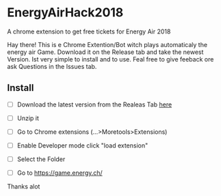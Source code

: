 # EnergyAirHack2018
 A chrome extension to get free tickets for Energy Air 2018


Hay there!
This is e Chrome Extention/Bot witch plays automaticaly the energy air Game. Download it on the Release tab and take the newest Version. Ist very simple to install and to use. Feal free to give feeback ore ask Questions in the Issues tab. 

## Install

* [ ] Download the latest version from the Realeas Tab [here](https://github.com/theLeroy/EnergyAirHack2018/releases)
* [ ] Unzip it
* [ ] Go to Chrome extensions (...>Moretools>Extensions)
* [ ] Enable Developer mode click "load extension"
* [ ] Select the Folder
* [ ] Go to https://game.energy.ch/





Thanks alot
